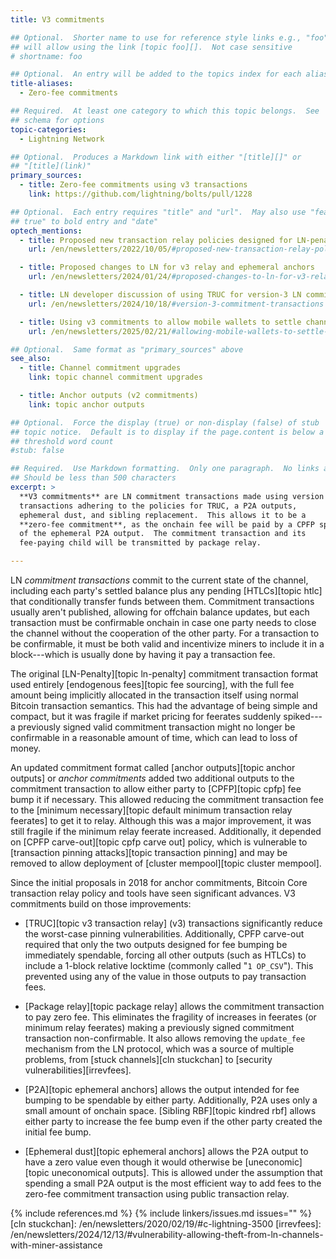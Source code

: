 ```yaml
---
title: V3 commitments

## Optional.  Shorter name to use for reference style links e.g., "foo"
## will allow using the link [topic foo][].  Not case sensitive
# shortname: foo

## Optional.  An entry will be added to the topics index for each alias
title-aliases:
  - Zero-fee commitments

## Required.  At least one category to which this topic belongs.  See
## schema for options
topic-categories:
  - Lightning Network

## Optional.  Produces a Markdown link with either "[title][]" or
## "[title](link)"
primary_sources:
  - title: Zero-fee commitments using v3 transactions
    link: https://github.com/lightning/bolts/pull/1228

## Optional.  Each entry requires "title" and "url".  May also use "feature:
## true" to bold entry and "date"
optech_mentions:
  - title: Proposed new transaction relay policies designed for LN-penalty
    url: /en/newsletters/2022/10/05/#proposed-new-transaction-relay-policies-designed-for-ln-penalty

  - title: Proposed changes to LN for v3 relay and ephemeral anchors
    url: /en/newsletters/2024/01/24/#proposed-changes-to-ln-for-v3-relay-and-ephemeral-anchors

  - title: LN developer discussion of using TRUC for version-3 LN commitments
    url: /en/newsletters/2024/10/18/#version-3-commitment-transactions

  - title: Using v3 commitments to allow mobile wallets to settle channels without extra UTXOs
    url: /en/newsletters/2025/02/21/#allowing-mobile-wallets-to-settle-channels-without-extra-utxos

## Optional.  Same format as "primary_sources" above
see_also:
  - title: Channel commitment upgrades
    link: topic channel commitment upgrades

  - title: Anchor outputs (v2 commitments)
    link: topic anchor outputs

## Optional.  Force the display (true) or non-display (false) of stub
## topic notice.  Default is to display if the page.content is below a
## threshold word count
#stub: false

## Required.  Use Markdown formatting.  Only one paragraph.  No links allowed.
## Should be less than 500 characters
excerpt: >
  **V3 commitments** are LN commitment transactions made using version 3
  transactions adhering to the policies for TRUC, a P2A outputs,
  ephemeral dust, and sibling replacement.  This allows it to be a
  **zero-fee commitment**, as the onchain fee will be paid by a CPFP spend
  of the ephemeral P2A output.  The commitment transaction and its
  fee-paying child will be transmitted by package relay.

---
```

LN _commitment transactions_ commit to the current state of the channel,
including each party's settled balance plus any pending [HTLCs][topic
htlc] that conditionally transfer funds between them.  Commitment
transactions usually aren't published, allowing for offchain balance
updates, but each transaction must be confirmable onchain in case one
party needs to close the channel without the cooperation of the other
party.  For a transaction to be confirmable, it must be both valid and
incentivize miners to include it in a block---which is usually done by
having it pay a transaction fee.

The original [LN-Penalty][topic ln-penalty] commitment transaction
format used entirely [endogenous fees][topic fee sourcing], with the
full fee amount being implicitly allocated in the transaction itself
using normal Bitcoin transaction semantics.  This had the advantage of
being simple and compact, but it was fragile if market pricing for
feerates suddenly spiked---a previously signed valid commitment
transaction might no longer be confirmable in a reasonable amount of
time, which can lead to loss of money.

An updated commitment format called [anchor outputs][topic anchor
outputs] or _anchor commitments_ added two additional outputs to the
commitment transaction to allow either party to [CPFP][topic cpfp] fee
bump it if necessary.  This allowed reducing the commitment transaction
fee to the [minimum necessary][topic default minimum transaction relay
feerates] to get it to relay.  Although this was a
major improvement, it was still fragile if the minimum relay feerate
increased.  Additionally, it depended on [CPFP carve-out][topic cpfp
carve out] policy, which is vulnerable to [transaction pinning
attacks][topic transaction pinning] and may be removed to allow
deployment of [cluster mempool][topic cluster mempool].

Since the initial proposals in 2018 for anchor commitments, Bitcoin Core
transaction relay policy and tools have seen significant advances.  V3
commitments build on those improvements:

- [TRUC][topic v3 transaction relay] (v3) transactions significantly
  reduce the worst-case pinning vulnerabilities.  Additionally, CPFP
  carve-out required that only the two outputs designed for fee bumping
  be immediately spendable, forcing all other outputs (such as HTLCs) to
  include a 1-block relative locktime (commonly called "`1 OP_CSV`").
  This prevented using any of the value in those outputs to pay
  transaction fees.

- [Package relay][topic package relay] allows the commitment transaction
  to pay zero fee.  This eliminates the fragility of increases in
  feerates (or minimum relay feerates) making a previously signed
  commitment transaction non-confirmable.  It also allows removing the
  `update_fee` mechanism from the LN protocol, which was a source of
  multiple problems, from [stuck channels][cln stuckchan] to [security
  vulnerabilities][irrevfees].

- [P2A][topic ephemeral anchors] allows the output intended for fee
  bumping to be spendable by either party.  Additionally, P2A uses only
  a small amount of onchain space.  [Sibling RBF][topic kindred rbf]
  allows either party to increase the fee bump even if the other party
  created the initial fee bump.

- [Ephemeral dust][topic ephemeral anchors] allows the P2A output to have a
  zero value even though it would otherwise be [uneconomic][topic
  uneconomical outputs].  This is allowed under the assumption that
  spending a small P2A output is the most efficient way to add fees to
  the zero-fee commitment transaction using public transaction relay.

{% include references.md %}
{% include linkers/issues.md issues="" %}
[cln stuckchan]: /en/newsletters/2020/02/19/#c-lightning-3500
[irrevfees]: /en/newsletters/2024/12/13/#vulnerability-allowing-theft-from-ln-channels-with-miner-assistance
